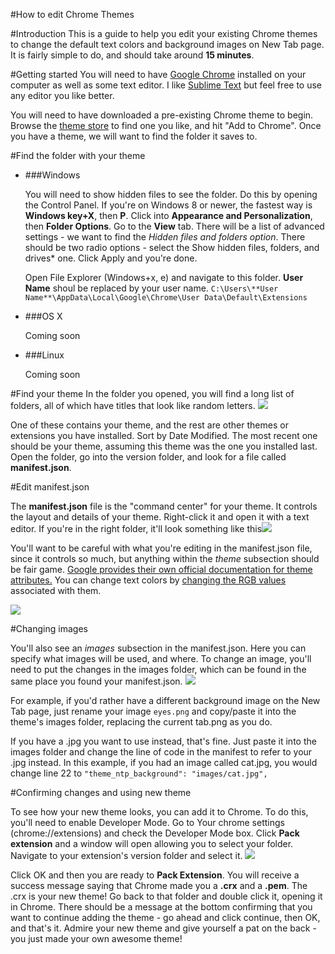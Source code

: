 #How to edit Chrome Themes

#Introduction
This is a guide to help you edit your existing Chrome themes to change the default text colors and background images on New Tab page. It is fairly simple to do, and should take around **15 minutes**.

#Getting started
You will need to have [Google Chrome](https://www.google.com/chrome/browser/desktop/) installed on your computer as well as some text editor. I like [Sublime Text](http://www.sublimetext.com/2) but feel free to use any editor you like better.

You will need to have downloaded a pre-existing Chrome theme to begin. Browse the [theme store](https://chrome.google.com/webstore/category/themes) to find one you like, and hit "Add to Chrome". Once you have a theme, we will want to find the folder it saves to.

#Find the folder with your theme
* ###Windows

	You will need to show hidden files to see the folder. Do this by opening the Control Panel. If you're on Windows 8 or newer, the fastest way is **Windows key+X**, then **P**. Click into **Appearance and Personalization**, then **Folder Options**. Go to the **View** tab. There will be a list of advanced settings - we want to find the *Hidden files and folders option*. There should be two radio options - select the Show hidden files, folders, and drives* one. Click Apply and you're done.

	Open File Explorer (Windows+x, e) and navigate to this folder. **User Name** shoul be replaced by your user name.
	`C:\Users\**User Name**\AppData\Local\Google\Chrome\User Data\Default\Extensions`
* ###OS X

	Coming soon
* ###Linux

	Coming soon

#Find your theme
In the folder you opened, you will find a long list of folders, all of which have titles that look like random letters.
![](http://i.imgur.com/d2wpvII.png)

 One of these contains your theme, and the rest are other themes or extensions you have installed. Sort by Date Modified. The most recent one should be your theme, assuming this theme was the one you installed last. Open the folder, go into the version folder, and look for a file called **manifest.json**.

#Edit manifest.json

The **manifest.json** file is the "command center" for your theme. It controls the layout and details of your theme. Right-click it and open it with a text editor. If you're in the right folder, it'll look something like this![](http://i.imgur.com/9buKhEm.png)

You'll want to be careful with what you're editing in the manifest.json file, since it controls so much, but anything within the *theme* subsection should be fair game. [Google provides their own official documentation for theme attributes.](https://code.google.com/p/chromium/wiki/ThemeCreationGuide) You can change text colors by [changing the RGB values](http://www.colorpicker.com) associated with them.

![](http://i.imgur.com/ubP4q6I.png)

#Changing images

You'll also see an *images* subsection in the manifest.json. Here you can specify what images will be used, and where. To change an image, you'll need to put the changes in the images folder, which can be found in the same place you found your manifest.json. 
![](http://i.imgur.com/ssKEbBb.png)

For example, if you'd rather have a different background image on the New Tab page, just rename your image `eyes.png` and copy/paste it into the theme's images folder, replacing the current tab.png as you do. 

If you have a .jpg you want to use instead, that's fine. Just paste it into the images folder and change the line of code in the manifest to refer to your .jpg instead. In this example, if you had an image called cat.jpg, you would change line 22 to `"theme_ntp_background": "images/cat.jpg",`

#Confirming changes and using new theme

To see how your new theme looks, you can add it to Chrome. To do this, you'll need to enable Developer Mode. Go to Your chrome settings (chrome://extensions) and check the Developer Mode box. Click **Pack extension** and a window will open allowing you to select your folder. Navigate to your extension's version folder and select it. ![](http://i.imgur.com/eipyXle.png) 

Click OK and then you are ready to **Pack Extension**. You will receive a success message saying that Chrome made you a **.crx** and a **.pem**. The .crx is your new theme! Go back to that folder and double click it, opening it in Chrome. There should be a message at the bottom confirming that you want to continue adding the theme - go ahead and click continue, then OK, and that's it. Admire your new theme and give yourself a pat on the back - you just made your own awesome theme! 

